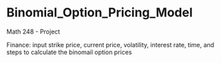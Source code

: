 # Binomial_Option_Pricing_Model
Math 248 - Project

Finance:
input strike price, current price, volatility, interest rate, time, and steps to calculate the binomail option prices
